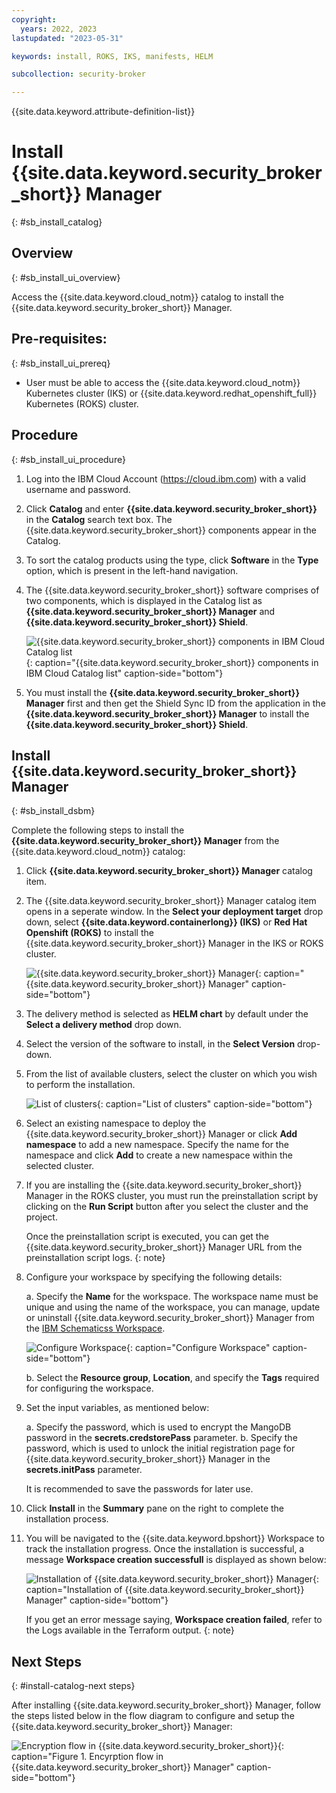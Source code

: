 ```yaml
---
copyright:
  years: 2022, 2023
lastupdated: "2023-05-31"

keywords: install, ROKS, IKS, manifests, HELM

subcollection: security-broker

---
```


{{site.data.keyword.attribute-definition-list}}

# Install {{site.data.keyword.security_broker_short}} Manager
{: #sb_install_catalog}

## Overview
{: #sb_install_ui_overview}

Access the {{site.data.keyword.cloud_notm}} catalog to install the {{site.data.keyword.security_broker_short}} Manager.

## Pre-requisites:
{: #sb_install_ui_prereq}

-   User must be able to access the {{site.data.keyword.cloud_notm}} Kubernetes cluster (IKS) or {{site.data.keyword.redhat_openshift_full}} Kubernetes (ROKS) cluster.

## Procedure
{: #sb_install_ui_procedure}

1. Log into the IBM Cloud Account (https://cloud.ibm.com) with a valid username and password.

2. Click **Catalog** and enter **{{site.data.keyword.security_broker_short}}** in the **Catalog**
    search text box. The {{site.data.keyword.security_broker_short}} components appear in the Catalog.
   
3. To sort the catalog products using the type, click **Software** in the **Type** option, which is present in the left-hand navigation.

4. The {{site.data.keyword.security_broker_short}} software comprises of two components, which is displayed in the Catalog list as **{{site.data.keyword.security_broker_short}} Manager** and **{{site.data.keyword.security_broker_short}} Shield**.

   ![{{site.data.keyword.security_broker_short}} components in IBM Cloud Catalog list](../images/catalog_items.svg){: caption="{{site.data.keyword.security_broker_short}} components in IBM Cloud Catalog list" caption-side="bottom"}

5. You must install the **{{site.data.keyword.security_broker_short}} Manager** first and then get the Shield Sync ID from the application in the **{{site.data.keyword.security_broker_short}} Manager** to install the **{{site.data.keyword.security_broker_short}} Shield**.

## Install **{{site.data.keyword.security_broker_short}} Manager**
{: #sb_install_dsbm}

Complete the following steps to install the **{{site.data.keyword.security_broker_short}} Manager** from the {{site.data.keyword.cloud_notm}} catalog:

1.  Click **{{site.data.keyword.security_broker_short}} Manager** catalog item.

2.  The {{site.data.keyword.security_broker_short}} Manager catalog item opens in a seperate window. In the **Select your deployment target** drop down, select **{{site.data.keyword.containerlong}} (IKS)** or **Red Hat Openshift (ROKS)** to install the {{site.data.keyword.security_broker_short}} Manager in the IKS or ROKS cluster.

    ![{{site.data.keyword.security_broker_short}} Manager](../images/dep_target.svg){: caption="{{site.data.keyword.security_broker_short}} Manager" caption-side="bottom"}

3.  The delivery method is selected as **HELM chart** by default under the **Select a delivery method** drop down.

4.  Select the version of the software to install, in the **Select Version** drop-down.

5.  From the list of available clusters, select the cluster on which you wish to perform the installation.

    ![List of clusters](../images/clusters.svg){: caption="List of clusters" caption-side="bottom"}

6.  Select an existing namespace to deploy the {{site.data.keyword.security_broker_short}} Manager or click **Add namespace** to add a new namespace. Specify the name for the namespace and click **Add** to create a new namespace within the selected cluster.

7.  If you are installing the {{site.data.keyword.security_broker_short}} Manager in the ROKS cluster, you must run the preinstallation script by clicking on the **Run Script** button after you select the cluster and the project. 

    Once the preinstallation script is executed, you can get the {{site.data.keyword.security_broker_short}} Manager URL from the preinstallation script logs. 
    {: note}

8.  Configure your workspace by specifying the following details:

    a. Specify the **Name** for the workspace. The workspace name must be unique and using the name of the workspace, you can manage, update or uninstall {{site.data.keyword.security_broker_short}} Manager from the [IBM Schematicss Workspace](https://cloud.ibm.com/schematics/workspaces).

    ![Configure Workspace](../images/workspace.svg){: caption="Configure Workspace" caption-side="bottom"}

    b. Select the **Resource group**, **Location**, and specify the **Tags** required for configuring the workspace.

9.  Set the input variables, as mentioned below:
    
    a. Specify the password, which is used to encrypt the MangoDB password in the **secrets.credstorePass** parameter. 
    b. Specify the password, which is used to unlock the initial registration page for {{site.data.keyword.security_broker_short}} Manager in the **secrets.initPass** parameter.

    It is recommended to save the passwords for later use.

10.  Click **Install** in the **Summary** pane on the right to complete the installation process.

11.  You will be navigated to the {{site.data.keyword.bpshort}} Workspace to track the installation progress. Once the installation is successful, a message **Workspace creation successfull** is displayed as shown below:

     ![Installation of {{site.data.keyword.security_broker_short}} Manager](../images/install_success.svg){: caption="Installation of {{site.data.keyword.security_broker_short}} Manager" caption-side="bottom"}
   
     If you get an error message saying,  **Workspace creation failed**, refer to the Logs available in the Terraform output.
     {: note}

## Next Steps
{: #install-catalog-next steps}

After installing {{site.data.keyword.security_broker_short}} Manager, follow the steps listed below in the flow diagram to configure and setup the {{site.data.keyword.security_broker_short}} Manager:

![Encryption flow in {{site.data.keyword.security_broker_short}}](../images/sb_userflow.svg){: caption="Figure 1. Encyrption flow in {{site.data.keyword.security_broker_short}} Manager" caption-side="bottom"}






